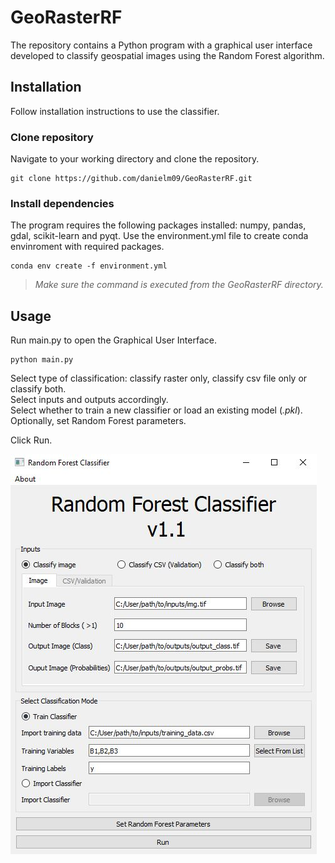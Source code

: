 # GeoRasterRF
The repository contains a Python program with a graphical user interface developed to classify geospatial images using the Random Forest algorithm.

## Installation
Follow installation instructions to use the classifier.
### Clone repository
Navigate to your working directory and clone the repository.
```
git clone https://github.com/danielm09/GeoRasterRF.git
```
### Install dependencies
The program requires the following packages installed: numpy, pandas, gdal, scikit-learn and pyqt.
Use the environment.yml file to create conda envinroment with required packages.
```
conda env create -f environment.yml
```
> *Make sure the command is executed from the GeoRasterRF directory.*

## Usage
Run main.py to open the Graphical User Interface.
```
python main.py
```
Select type of classification: classify raster only, classify csv file only or classify both.  
Select inputs and outputs accordingly.  
Select whether to train a new classifier or load an existing model (*.pkl*).  
Optionally, set Random Forest parameters.

Click Run.


![image info](screen_gui.JPG)

